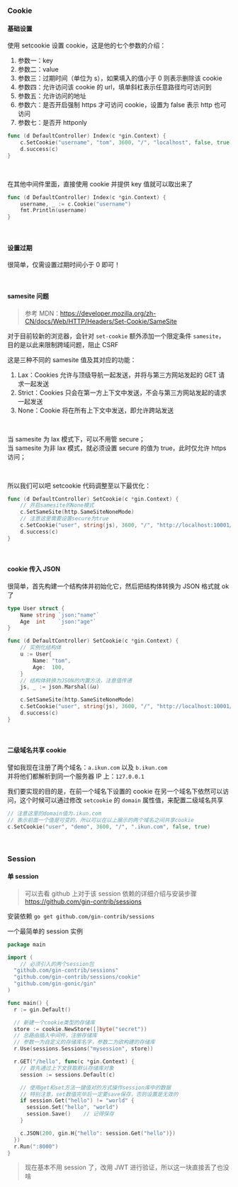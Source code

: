 ### Cookie

#### 基础设置

使用 setcookie 设置 cookie，这是他的七个参数的介绍：

1. 参数一：key
2. 参数二：value
3. 参数三：过期时间（单位为 s），如果填入的值小于 0 则表示删除该 cookie
4. 参数四：允许访问该 cookie 的 url，填单斜杠表示任意路径均可访问到
5. 参数五：允许访问的地址
6. 参数六：是否开启强制 https 才可访问 cookie，设置为 false 表示 http 也可访问
7. 参数七：是否开 httponly

```go
func (d DefaultController) Index(c *gin.Context) {
	c.SetCookie("username", "tom", 3600, "/", "localhost", false, true)
	d.success(c)
}
```

<br>

在其他中间件里面，直接使用 cookie 并提供 key 值就可以取出来了

```go
func (d DefaultController) Index(c *gin.Context) {
	username, _ := c.Cookie("username")
	fmt.Println(username)
}
```

<br>

#### 设置过期

很简单，仅需设置过期时间小于 0 即可！

<br>

#### samesite 问题

> 参考 MDN：https://developer.mozilla.org/zh-CN/docs/Web/HTTP/Headers/Set-Cookie/SameSite

对于目前较新的浏览器，会针对 `set-cookie` 额外添加一个限定条件 `samesite`，目的是以此来限制跨域问题，阻止 CSRF

这是三种不同的 samesite 值及其对应的功能：

1. Lax：Cookies 允许与顶级导航一起发送，并将与第三方网站发起的 GET 请求一起发送
2. Strict：Cookies 只会在第一方上下文中发送，不会与第三方网站发起的请求一起发送
3. None：Cookie 将在所有上下文中发送，即允许跨站发送

<br>

当 samesite 为 lax 模式下，可以不用管 secure；  
当 samesite 为非 lax 模式，就必须设置 secure 的值为 true，此时仅允许 https 访问；

<br>

所以我们可以吧 setcookie 代码调整至以下最优化：

```go
func (d DefaultController) SetCookie(c *gin.Context) {
	// 开启samesite的None模式
	c.SetSameSite(http.SameSiteNoneMode)
	// 注意这里需要设置secure为true
	c.SetCookie("user", string(js), 3600, "/", "http://localhost:10001/", true, true)
	d.success(c)
}
```

<br>

#### cookie 传入 JSON

很简单，首先构建一个结构体并初始化它，然后把结构体转换为 JSON 格式就 ok 了

```go
type User struct {
	Name string `json:"name"`
	Age  int    `json:"age"`
}

func (d DefaultController) SetCookie(c *gin.Context) {
    // 实例化结构体
	u := User{
		Name: "tom",
		Age:  100,
	}
    // 结构体转换为JSON的内置方法，注意值传递
	js, _ := json.Marshal(&u)

	c.SetSameSite(http.SameSiteNoneMode)
	c.SetCookie("user", string(js), 3600, "/", "http://localhost:10001/", false, true)
	d.success(c)
}
```

<br>

#### 二级域名共享 cookie

譬如我现在注册了两个域名：`a.ikun.com` 以及 `b.ikun.com`  
并将他们都解析到同一个服务器 IP 上：`127.0.0.1`

我们要实现的目的是，在前一个域名下设置的 cookie 在另一个域名下依然可以访问，这个时候可以通过修改 `setcookie` 的 `domain` 属性值，来配置二级域名共享

```go
// 注意这里的domain值为.ikun.com
// 表示前面一个值是可变的，所以可以在以上展示的两个域名之间共享cookie
c.SetCookie("user", "demo", 3600, "/", ".ikun.com", false, true)
```

<br>

### Session

#### 单 session

> 可以去看 github 上对于该 session 依赖的详细介绍与安装步骤 https://github.com/gin-contrib/sessions

安装依赖 `go get github.com/gin-contrib/sessions`

一个最简单的 session 实例

```go
package main

import (
    // 必须引入的两个session包
  "github.com/gin-contrib/sessions"
  "github.com/gin-contrib/sessions/cookie"
  "github.com/gin-gonic/gin"
)

func main() {
  r := gin.Default()

  // 新建一个cookie类型的存储库
  store := cookie.NewStore([]byte("secret"))
  // 总路由插入中间件，注册存储库
  // 参数一为自定义的存储库名字，参数二为欲构建的存储库
  r.Use(sessions.Sessions("mysession", store))

  r.GET("/hello", func(c *gin.Context) {
    // 首先通过上下文获取默认存储库对象
    session := sessions.Default(c)

    // 使用get和set方法一键值对的方式操作session库中的数据
    // 特别注意，set数值完毕后一定要save保存，否则设置是无效的
    if session.Get("hello") != "world" {
      session.Set("hello", "world")
      session.Save()    // 记得保存
    }

    c.JSON(200, gin.H{"hello": session.Get("hello")})
  })
  r.Run(":8000")
}
```

> 现在基本不用 session 了，改用 JWT 进行验证，所以这一块直接丢了也没啥

<br>
